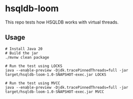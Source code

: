 # hsqldb-loom

This repo tests how HSQLDB works with virtual threads.

## Usage

```shell
# Install Java 20
# Build the jar
./mvnw clean package

# Run the test using LOCKS
java --enable-preview -Djdk.tracePinnedThreads=full -jar target/hsqldb-loom-1.0-SNAPSHOT-exec.jar LOCKS

# Run the test using MVCC
java --enable-preview -Djdk.tracePinnedThreads=full -jar target/hsqldb-loom-1.0-SNAPSHOT-exec.jar MVCC
```